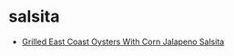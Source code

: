 # salsita

 * [Grilled East Coast Oysters With Corn Jalapeno Salsita](../../index/g/grilled-east-coast-oysters-with-corn-jalapeno-salsita-358970.json)
